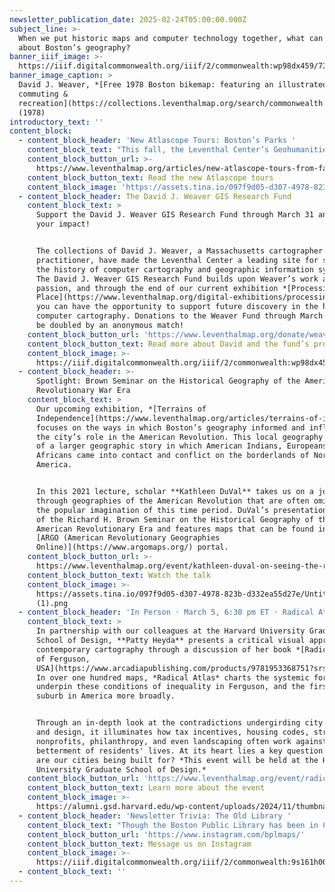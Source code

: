 ```yaml
---
newsletter_publication_date: 2025-02-24T05:00:00.000Z
subject_line: >-
  When we put historic maps and computer technology together, what can we learn
  about Boston’s geography?
banner_iiif_image: >-
  https://iiif.digitalcommonwealth.org/iiif/2/commonwealth:wp98dx459/7310,3542,3174,1313/1200,/0/default.jpg
banner_image_caption: >
  David J. Weaver, *[Free 1978 Boston bikemap: featuring an illustrated guide to
  commuting &
  recreation](https://collections.leventhalmap.org/search/commonwealth:fx71g0911)*
  (1978)
introductory_text: ''
content_block:
  - content_block_header: 'New Atlascope Tours: Boston’s Parks '
    content_block_text: "This fall, the Leventhal Center’s Geohumanities & GIS interns helped expand [Atlascope](https://www.atlascope.org/) by georeferencing new urban atlas layers using [Allmaps](https://allmaps.org/), researching geospatial datasets, and writing original Atlascope tours.\_Thanks to the work of **Idana Wilson**\_and\_**Ava Wilcox**, we two new Atlascope tours are now available. These tours show how our modern city has grown in tandem with Boston’s one-of-a-kind park system.\n"
    content_block_button_url: >-
      https://www.leventhalmap.org/articles/new-atlascope-tours-from-fall-2024-interns/
    content_block_button_text: Read the new Atlascope tours
    content_block_image: 'https://assets.tina.io/097f9d05-d307-4978-823b-d332ea55d27e/Atlascope.png'
  - content_block_header: The David J. Weaver GIS Research Fund
    content_block_text: >
      Support the David J. Weaver GIS Research Fund through March 31 and double
      your impact!


      The collections of David J. Weaver, a Massachusetts cartographer and GIS
      practitioner, have made the Leventhal Center a leading site for studying
      the history of computer cartography and geographic information systems.
      The David J. Weaver GIS Research Fund builds upon Weaver’s work and
      passion, and through the end of our current exhibition *[Processing
      Place](https://www.leventhalmap.org/digital-exhibitions/processing-place/)*
      you can have the opportunity to support future discovery in the history of
      computer cartography. Donations to the Weaver Fund through March 31 will
      be doubled by an anonymous match!
    content_block_button_url: 'https://www.leventhalmap.org/donate/weaver-research-fund/'
    content_block_button_text: Read more about David and the fund’s projects
    content_block_image: >-
      https://iiif.digitalcommonwealth.org/iiif/2/commonwealth:wp98dx459/111,277,3161,4539/,1200/0/default.jpg
  - content_block_header: >-
      Spotlight: Brown Seminar on the Historical Geography of the American
      Revolutionary War Era 
    content_block_text: >
      Our upcoming exhibition, *[Terrains of
      Independence](https://www.leventhalmap.org/articles/terrains-of-independence-preview/)*,
      focuses on the ways in which Boston’s geography informed and influenced
      the city’s role in the American Revolution. This local geography is part
      of a larger geographic story in which American Indians, Europeans, and
      Africans came into contact and conflict on the borderlands of North
      America.


      In this 2021 lecture, scholar **Kathleen DuVal** takes us on a journey
      through geographies of the American Revolution that are often omitted from
      the popular imagination of this time period. DuVal’s presentation is part
      of the Richard H. Brown Seminar on the Historical Geography of the
      American Revolutionary Era and features maps that can be found in the
      [ARGO (American Revolutionary Geographies
      Online)](https://www.argomaps.org/) portal.
    content_block_button_url: >-
      https://www.leventhalmap.org/event/kathleen-duval-on-seeing-the-revolution-from-beyond-the-atlantic-coast/
    content_block_button_text: Watch the talk
    content_block_image: >-
      https://assets.tina.io/097f9d05-d307-4978-823b-d332ea55d27e/Untitled (16)
      (1).png
  - content_block_header: 'In Person · March 5, 6:30 pm ET · Radical Atlas of Ferguson, USA'
    content_block_text: >
      In partnership with our colleagues at the Harvard University Graduate
      School of Design, **Patty Heyda** presents a critical visual approach to
      contemporary cartography through a discussion of her book *[Radical Atlas
      of Ferguson,
      USA](https://www.arcadiapublishing.com/products/9781953368751?srsltid=AfmBOooWtX0Xe5LwkUvmPdjiX_m1qx144ACco47ocV87fGHEtT0lT-O5)*.
      In over one hundred maps, *Radical Atlas* charts the systemic forces that
      underpin these conditions of inequality in Ferguson, and the first-ring
      suburb in America more broadly.


      Through an in-depth look at the contradictions undergirding city planning
      and design, it illuminates how tax incentives, housing codes, streets,
      nonprofits, philanthropy, and even landscaping often work against the
      betterment of residents' lives. At its heart lies a key question: Just who
      are our cities being built for? *This event will be held at the Harvard
      University Graduate School of Design.*
    content_block_button_url: 'https://www.leventhalmap.org/event/radical-atlas-of-ferguson-usa/'
    content_block_button_text: Learn more about the event
    content_block_image: >-
      https://alumni.gsd.harvard.edu/wp-content/uploads/2024/11/thumbnail_RadicalAtlas_cover-1.jpg
  - content_block_header: 'Newsletter Trivia: The Old Library '
    content_block_text: "Though the Boston Public Library has been in Copley Square for nearly 130 years, for 35 the library was housed at a different location. On what street was the main branch of the Boston Public Library located from 1854 to 1894?\n\n* Beacon Street\n* West Street\n* Boylston Street\n* Tremont Street\n\nThe answer to last newsletter’s question about which city on is furthest away from Boston, according to the table on [this map](https://collections.leventhalmap.org/search/commonwealth:3j335r82t), was **San Francisco**.\n\nCorrect answers will be included in a random draw—the winner will receive the next three\_[Map of the Month club](https://www.leventhalmap.org/donate/map-of-the-month/)\_postcards for free.\_***Congratulations to our last winner, Jennifer!***\_In order to enter, make sure you follow us on [Bluesky](https://bsky.app/profile/bplmaps.bsky.social),\_[Instagram](https://www.instagram.com/bplmaps/)\_or\_[Facebook](https://www.facebook.com/bplmaps)\_and direct message or email us the answer to the following question. We’ll accept answers until March 3 at 9 am ET.\n"
    content_block_button_url: 'https://www.instagram.com/bplmaps/'
    content_block_button_text: Message us on Instagram
    content_block_image: >-
      https://iiif.digitalcommonwealth.org/iiif/2/commonwealth:9s161h003/4488,682,3223,5002/,1200/0/default.jpg
  - content_block_text: ''
---
```


